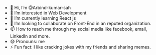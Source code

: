 - 👋 Hi, I’m @Arbind-kumar-sah
- 👀 I’m interested in Web Development
- 🌱 I’m currently learning React js
- 💞️ I’m looking to collaborate on Front-End in an reputed organization.
- 📫 How to reach me through my social media like facebook, email, LinkedIn and more.
- 😄 Pronouns: me
- ⚡ Fun fact: I like cracking jokes with my friends and sharing memes.

<!---
Arbind-sah/Arbind-sah is a ✨ special ✨ repository because its `README.md` (this file) appears on your GitHub profile.
You can click the Preview link to take a look at your changes.
--->
